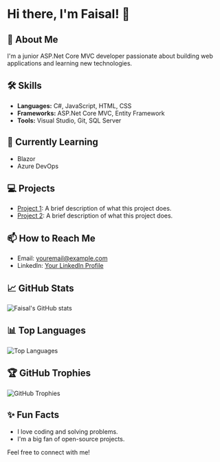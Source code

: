 # Hi there, I'm Faisal! 👋

## 🚀 About Me
I'm a junior ASP.Net Core MVC developer passionate about building web applications and learning new technologies.

## 🛠️ Skills
- **Languages:** C#, JavaScript, HTML, CSS
- **Frameworks:** ASP.Net Core MVC, Entity Framework
- **Tools:** Visual Studio, Git, SQL Server

## 🌱 Currently Learning
- Blazor
- Azure DevOps

## 💻 Projects
- [Project 1](https://github.com/ShahFaisal9351/project1): A brief description of what this project does.
- [Project 2](https://github.com/ShahFaisal9351/project2): A brief description of what this project does.

## 📫 How to Reach Me
- Email: [youremail@example.com](mailto:youremail@example.com)
- LinkedIn: [Your LinkedIn Profile](https://www.linkedin.com/in/yourprofile)

## 📈 GitHub Stats
![Faisal's GitHub stats](https://github-readme-stats.vercel.app/api?username=ShahFaisal9351&show_icons=true&theme=radical)

## 📊 Top Languages
![Top Languages](https://github-readme-stats.vercel.app/api/top-langs/?username=ShahFaisal9351&layout=compact&theme=radical)

## 🏆 GitHub Trophies
![GitHub Trophies](https://github-profile-trophy.vercel.app/?username=ShahFaisal9351&theme=radical)

## ✨ Fun Facts
- I love coding and solving problems.
- I'm a big fan of open-source projects.

Feel free to connect with me!